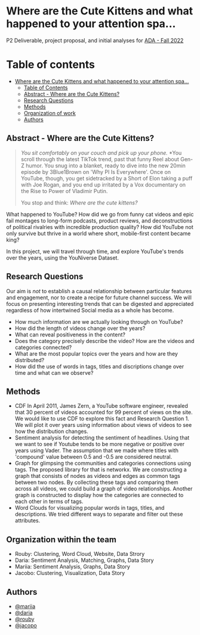 # Where are the Cute Kittens and what happened to your attention spa...
P2 Deliverable, project proposal, and initial analyses for [ADA - Fall 2022](https://dlab.epfl.ch/teaching/fall2022/cs401/projects/)

# Table of contents

- [Where are the Cute Kittens and what happened to your attention spa...](#where-are-the-cute-kittens-and-what-happened-to-your-attention-spa)
  - [Table of Contents](#table-of-contents)
  - [Abstract - Where are the Cute Kittens?](#abstract---where-are-the-cute-kittens)
  - [Research Questions](#research-question)
  - [Methods](#methods)
  - [Organization of work](#organization-of-work)
  - [Authors](#authors)


## Abstract - Where are the Cute Kittens? 

> *You sit comfortably on your couch and pick up your phone.*
> *You scroll through the latest TikTok trend, past that funny Reel about Gen-Z humor. You snug into a blanket, ready to dive into the new 20min episode by 3Blue1Brown on 'Why PI Is Everywhere'. Once on YouTube, though, you get sidetracked by a Short of Elon taking a puff with Joe Rogan, and you end up irritated by a Vox documentary on the Rise to Power of Vladimir Putin.
> 
> You stop and think: *Where are the cute kittens?*

What happened to YouTube? How did we go from funny cat videos and epic fail montages to long-form podcasts, product reviews, and deconstructions of political rivalries with incredible production quality? How did YouTube not only survive but thrive in a world where short, mobile-first content became king?

In this project, we will travel through time, and explore YouTube's trends over the years, using the YouNiverse Dataset.

## Research Questions
Our aim is *not* to establish a causal relationship between particular features and engagement, nor to create a recipe for future channel success. We will focus on presenting interesting trends that can be digested and appreciated regardless of how intertwined Social media as a whole has become.
- How much information are we actually looking through on YouTube? 
- How did the length of videos change over the years?
- What can reveal positiveness in the content?
- Does the category precisely describe the video? How are the videos and categories connected?
- What are the most popular topics over the years and how are they distributed?
- How did the use of words in tags, titles and discriptions change over time and what can we observe?

## Methods
- CDF
In April 2011, James Zern, a YouTube software engineer, revealed that 30 percent of videos accounted for 99 percent of views on the site. We would like to use CDF to explore this fact and Research Question 1. We will plot it over years using information about views of videos to see how the distribution changes.
- Sentiment analysis for detecting the sentiment of headlines.
Using that we want to see if Youtube tends to be more negative or positive over years using Vader. The assumption that we made where titles with 'compound' value between 0.5 and -0.5 are considered neutral.
- Graph for glimpsing the communities and categories connections using tags.
The proposed library for that is networkx. We are constructing a graph that consists of nodes as videos and edges as common tags between two nodes. By collecting these tags and comparing them across all videos, we could build a graph of video relationships.
Another graph is constructed to display how the categories are connected to each other in terms of tags. 
- Word Clouds for visualizing popular words in tags, titles, and descriptions.
We tried different ways to separate and filter out these attributes.
## Organization within the team
- Rouby: Clustering, Word Cloud, Website, Data Strory
- Daria: Sentiment Analysis, Matching, Graphs, Data Story
- Mariia: Sentiment Analysis, Graphs, Data Story
- Jacobo: Clustering, Visualization, Data Story
## Authors
- [@mariia](https://github.com/mariiavidmuk)
- [@daria](https://github.com/dariayakovchuk)
- [@rouby](https://github.com/ahmadelrouby)
- [@jacopo](https://github.com/Ciacco99)

